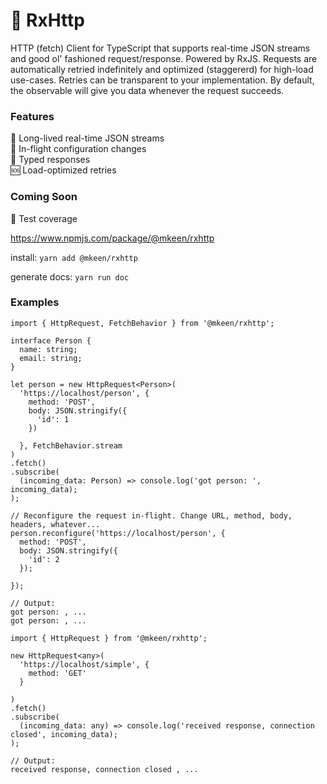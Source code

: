# 👋 RxHttp
HTTP (fetch) Client for TypeScript that supports real-time JSON streams and good ol' fashioned request/response. Powered by RxJS. Requests are automatically retried indefinitely and optimized (staggererd) for high-load use-cases. Retries can be transparent to your implementation. By default, the observable will give you data whenever the request succeeds.

### Features
🌊 Long-lived real-time JSON streams  
🚁 In-flight configuration changes  
💪 Typed responses  
🆘 Load-optimized retries  

### Coming Soon
💯 Test coverage

https://www.npmjs.com/package/@mkeen/rxhttp  

install: `yarn add @mkeen/rxhttp`

generate docs: `yarn run doc`

### Examples

```
import { HttpRequest, FetchBehavior } from '@mkeen/rxhttp';

interface Person {
  name: string;
  email: string;
}

let person = new HttpRequest<Person>(
  'https://localhost/person', {
    method: 'POST',
    body: JSON.stringify({
      'id': 1
    })
    
  }, FetchBehavior.stream
)
.fetch()
.subscribe(
  (incoming_data: Person) => console.log('got person: ', incoming_data);
);

// Reconfigure the request in-flight. Change URL, method, body, headers, whatever...
person.reconfigure('https://localhost/person', {
  method: 'POST',
  body: JSON.stringify({
    'id': 2
  });
  
});

// Output:
got person: , ...
got person: , ...
```
  
  
```
import { HttpRequest } from '@mkeen/rxhttp';

new HttpRequest<any>(
  'https://localhost/simple', {
    method: 'GET'
  }
  
)
.fetch()
.subscribe(
  (incoming_data: any) => console.log('received response, connection closed', incoming_data);
);

// Output:
received response, connection closed , ...
```
